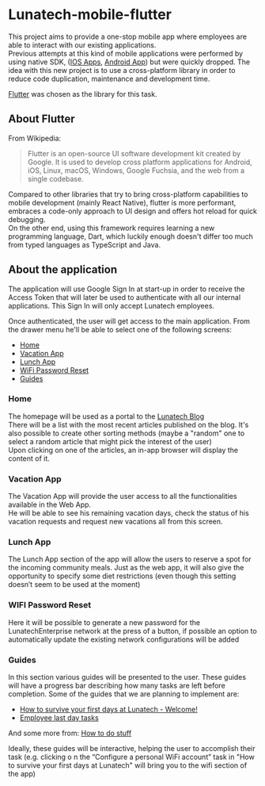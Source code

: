 # Lunatech-mobile-flutter
This project aims to provide a one-stop mobile app where employees 
are able to interact with our existing applications.    
Previous attempts at this kind of mobile applications were performed by using native SDK,
([IOS Apps](https://github.com/lunatech-labs/lunatech-swift-aggregator), 
[Android App](https://github.com/lunatech-labs/lunatech-android-aggregator))
but were quickly dropped. The idea with this new project is to use a cross-platform library
in order to reduce code duplication, maintenance and development time.

[Flutter](https://flutter.dev/) was chosen as the library for this task.

## About Flutter
From Wikipedia:
> Flutter is an open-source UI software development kit created by Google. 
It is used to develop cross platform applications for Android, iOS, Linux, macOS, Windows, Google Fuchsia, and the web from a single codebase.

Compared to other libraries that try to bring cross-platform capabilities to mobile development
(mainly React Native), flutter is more performant, embraces a code-only approach to UI design and 
offers hot reload for quick debugging.    
On the other end, using this framework requires learning a new programming language, Dart, 
which luckily enough doesn't differ too much from typed languages as TypeScript and Java.

## About the application
The application will use Google Sign In at start-up in order to receive the Access Token 
that will later be used to authenticate with all our internal applications.
This Sign In will only accept Lunatech employees.

Once authenticated, the user will get access to the main application. From the drawer menu 
he'll be able to select one of the following screens:
- [Home](#home)
- [Vacation App](#vacation-app)
- [Lunch App](#lunch-app)
- [WiFi Password Reset](#wifi-password-reset)
- [Guides](#guides)

### Home
The homepage will be used as a portal to the [Lunatech Blog](https://blog.lunatech.com/)    
There will be a list with the most recent articles published on the blog. It's also possible 
to create other sorting methods (maybe a "random" one to select a random article that might pick the 
interest of the user)    
Upon clicking on one of the articles, an in-app browser will display the content of it.


### Vacation App
The Vacation App will provide the user access to all the functionalities available in the Web App.    
He will be able to see his remaining vacation days, check the status of his vacation requests and 
request new vacations all from this screen. 

### Lunch App
The Lunch App section of the app will allow the users to reserve a spot for the incoming community meals. Just as the web 
app, it will also give the opportunity to specify some diet restrictions (even though this setting doesn’t seem to be used at the moment)

### WIFI Password Reset
Here it will be possible to generate a new password for the LunatechEnterprise network at the press of a button, 
if possible an option to automatically update the existing network configurations will be added

### Guides
In this section various guides will be presented to the user. These guides will have a progress 
bar describing how many tasks are left before completion. Some of the guides that we are planning to implement are:

* [How to survive your first days at Lunatech - Welcome!](https://lunatech.atlassian.net/wiki/spaces/GLOB/pages/1080983595)
* [Employee last day tasks](https://lunatech.atlassian.net/wiki/spaces/GLOB/pages/6107109)

And some more from: [How to do stuff](https://lunatech.atlassian.net/wiki/spaces/INTRANET/pages/56066122)

Ideally, these guides will be interactive, helping the user to accomplish their task (e.g. clicking o n the “Configure 
a personal WiFi account” task in "How to survive your first days at Lunatech" will bring you to the wifi section of the app)
